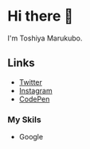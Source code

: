 # Hi there 👋
I'm Toshiya Marukubo.
## Links
* [Twitter](https://twitter.com/toshiyamarukubo)
* [Instagram](https://www.instagram.com/toshiyamarukubo/)
* [CodePen](https://codepen.io/toshiya-marukubo)
### My Skils
* Google

<!--
**toshiya-marukubo/toshiya-marukubo** is a ✨ _special_ ✨ repository because its `README.md` (this file) appears on your GitHub profile.

Here are some ideas to get you started:

- 🔭 I’m currently working on ...
- 🌱 I’m currently learning ...
- 👯 I’m looking to collaborate on ...
- 🤔 I’m looking for help with ...
- 💬 Ask me about ...
- 📫 How to reach me: ...
- 😄 Pronouns: ...
- ⚡ Fun fact: ...
-->
